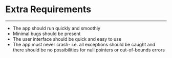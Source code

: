 # Extra Requirements

---

* The app should run quickly and smoothly
* Minimal bugs should be present
* The user interface should be quick and easy to use
* The app must never crash- i.e. all exceptions should be caught and there should be no possibilities for null pointers or out-of-bounds errors